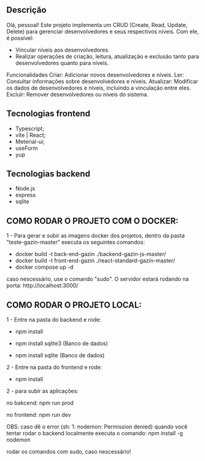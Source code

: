 ## Descrição
Olá, pessoal!
Este projeto implementa um CRUD (Create, Read, Update, Delete) para gerenciar desenvolvedores e seus respectivos níveis. Com ele, é possível:
- Vincular níveis aos desenvolvedores.
- Realizar operações de criação, leitura, atualização e exclusão tanto para desenvolvedores quanto para níveis.

Funcionalidades
Criar: Adicionar novos desenvolvedores e níveis.
Ler: Consultar informações sobre desenvolvedores e níveis.
Atualizar: Modificar os dados de desenvolvedores e níveis, incluindo a vinculação entre eles.
Excluir: Remover desenvolvedores ou níveis do sistema.

## Tecnologias frontend
- Typescript;
- vite | React;
- Meterial-ui;
- useForm
- yup

## Tecnologias backend
- Node.js
- express
- sqlite

## COMO RODAR O PROJETO COM O DOCKER:

1 - Para gerar e subir as imagens docker dos projetos, dentro da pasta "teste-gazin-master" executa os seguintes comandos:

* docker build -t back-end-gazin ./backend-gazin-js-master/
* docker build -t front-end-gazin ./react-standard-gazin-master/
* docker compose up -d


caso nescessário, use o comando "sudo".
O servidor estará rodando na porta: http://localhost:3000/

## COMO RODAR O PROJETO LOCAL:

1 - Entre na pasta do backend e rode:

- npm install

- npm install sqlite3 (Banco de dados)

- npm install sqlite (Banco de dados)

2 - Entre na pasta do frontend e rode:
- npm install

2 - para subir as aplicações:

no bakcend: npm run prod

no frontend: npm run dev

OBS: caso dê o error (sh: 1: nodemon: Permission denied) quando você tentar rodar o backend localmente executa o comando:
npm install -g nodemon

rodar os comandos com sudo, caso nescessário!